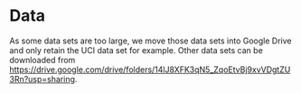# Data
As some data sets are too large, we move those data sets into Google Drive and only retain the UCI data set for example. Other data sets can be downloaded from https://drive.google.com/drive/folders/14lJ8XFK3qN5_ZqoEtvBj9xvVDgtZU3Rn?usp=sharing.